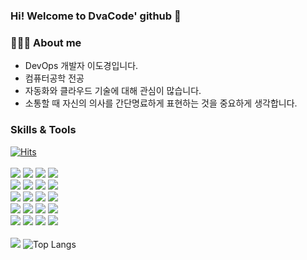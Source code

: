 ### Hi! Welcome to DvaCode' github 👋

### 🧑🏻‍💻 About me
- DevOps 개발자 이도경입니다.
- 컴퓨터공학 전공
- 자동화와 클라우드 기술에 대해 관심이 많습니다.
- 소통할 때 자신의 의사를 간단명료하게 표현하는 것을 중요하게 생각합니다.

### Skills & Tools
<div align="left">
  <div>
    <a href="https://hits.seeyoufarm.com">
      <img src="https://hits.seeyoufarm.com/api/count/incr/badge.svg?url=https%3A%2F%2Fgithub.com%2Ftimepresent95&count_bg=%2379C83D&title_bg=%23555555&icon=&icon_color=%23E7E7E7&title=Github&edge_flat=false" alt="Hits">
    </a>
  </div>
  <br/>
  <div>
    <img src="https://img.shields.io/badge/Python-3776AB?style=for-the-badge&logo=Python&logoColor=yellow">
    <img src="https://img.shields.io/badge/Shell-FFD500?style=for-the-badge&logo=Shell&logoColor=black">
    <img src="https://img.shields.io/badge/Ansible-EE0000?style=for-the-badge&logo=Ansible&logoColor=black"/>
    <img src="https://img.shields.io/badge/Terraform-844FBA?style=for-the-badge&logo=Terraform&logoColor=black"/>
  </div>
  <div>
    <img src="https://img.shields.io/badge/Kubernetes-326CE5?style=for-the-badge&logo=Kubernetes&logoColor=white">
    <img src="https://img.shields.io/badge/Docker-2496ED?style=for-the-badge&logo=Docker&logoColor=white">
    <img src="https://img.shields.io/badge/AWS-232F3E?style=for-the-badge&logo=Amazon Web Services&logoColor=white">
    <img src="https://img.shields.io/badge/Jenkins-D24939?style=for-the-badge&logo=Jenkins&logoColor=black">
  </div>
  <div>
    <img src="https://img.shields.io/badge/Prometheus-E6522C?style=for-the-badge&logo=Prometheus&logoColor=white">
    <img src="https://img.shields.io/badge/Grafana-F46800?style=for-the-badge&logo=Grafana&logoColor=white">
    <img src="https://img.shields.io/badge/k6-7D64FF?style=for-the-badge&logo=k6&logoColor=white">
    <img src="https://img.shields.io/badge/NGINX-009639?style=for-the-badge&logo=NGINX&logoColor=white">
  </div>
  <div>
    <img src="https://img.shields.io/badge/Elasticsearch-005571?style=for-the-badge&logo=Elasticsearch&logoColor=white">
    <img src="https://img.shields.io/badge/Kibana-005571?style=for-the-badge&logo=Kibana&logoColor=white">
    <img src="https://img.shields.io/badge/Logstash-005571?style=for-the-badge&logo=Logstash&logoColor=white">
    <img src="https://img.shields.io/badge/Kaniko-FFA600?style=for-the-badge&logo=Kaniko&logoColor=black">
  </div>
  <div>
    <img src="https://img.shields.io/badge/Vault-FFEC6E?style=for-the-badge&logo=Vault&logoColor=black">
    <img src="https://img.shields.io/badge/PostgreSQL-4169E1?style=for-the-badge&logo=PostgreSQL&logoColor=white">
    <img src="https://img.shields.io/badge/Redis-FF4438?style=for-the-badge&logo=Redis&logoColor=white">
    <img src="https://img.shields.io/badge/Notion-000000?style=for-the-badge&logo=Notion&logoColor=white">
  </div>
  <br/>
  <div>
    <img src="https://github-readme-stats.vercel.app/api?username=DvaCode&title_color=ffffff&text_color=ffffff&icon_color=ffffff&line_height=24&hide=contribs&card_width=200px&hide_rank=true&bg_color=3D69C8&border_radius=5&show_icons=true">
    <img src="https://github-readme-stats.vercel.app/api/top-langs/?username=DvaCode&layout=compact" alt="Top Langs">
  </div>
</div>





<!--
**DvaCode/DvaCode** is a ✨ _special_ ✨ repository because its `README.md` (this file) appears on your GitHub profile.

Here are some ideas to get you started:

- 🔭 I’m currently working on ...
- 🌱 I’m currently learning ...
- 👯 I’m looking to collaborate on ...
- 🤔 I’m looking for help with ...
- 💬 Ask me about ...
- 📫 How to reach me: ...
- 😄 Pronouns: ...
- ⚡ Fun fact: ...
-->
